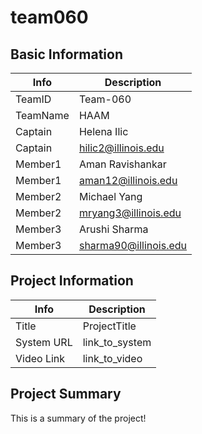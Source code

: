 # team060

## Basic Information

|   Info      |        Description     |
| ----------- | ---------------------- |
| TeamID      |        Team-060        |
| TeamName    |         HAAM           |
| Captain     |       Helena Ilic      |
| Captain     |  hilic2@illinois.edu   |
| Member1     |    Aman Ravishankar    |
| Member1     |   aman12@illinois.edu  |
| Member2     |     Michael Yang       |
| Member2     |  mryang3@illinois.edu |
| Member3     |     Arushi Sharma      |
| Member3     | sharma90@illinois.edu  |

## Project Information

|   Info      |        Description     |
| ----------- | ---------------------- |
|  Title      |       ProjectTitle     |
| System URL  |      link_to_system    |
| Video Link  |      link_to_video     |

## Project Summary

This is a summary of the project!
